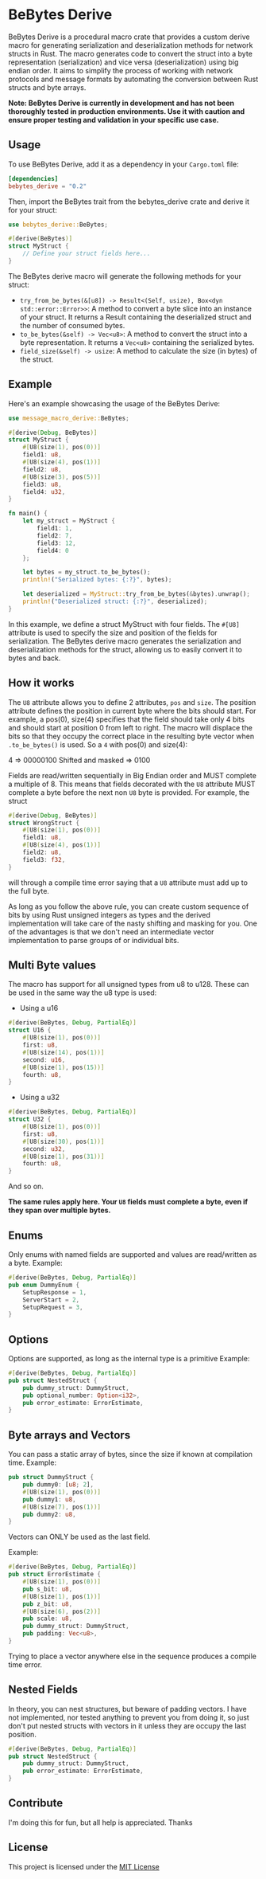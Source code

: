# BeBytes Derive

BeBytes Derive is a procedural macro crate that provides a custom derive macro for generating serialization and deserialization methods for network structs in Rust. The macro generates code to convert the struct into a byte representation (serialization) and vice versa (deserialization) using big endian order. It aims to simplify the process of working with network protocols and message formats by automating the conversion between Rust structs and byte arrays.

**Note: BeBytes Derive is currently in development and has not been thoroughly tested in production environments. Use it with caution and ensure proper testing and validation in your specific use case.**

## Usage

To use BeBytes Derive, add it as a dependency in your `Cargo.toml` file:

```toml
[dependencies]
bebytes_derive = "0.2"
```

Then, import the BeBytes trait from the bebytes_derive crate and derive it for your struct:

```rust
use bebytes_derive::BeBytes;

#[derive(BeBytes)]
struct MyStruct {
    // Define your struct fields here...
}
```

The BeBytes derive macro will generate the following methods for your struct:

- `try_from_be_bytes(&[u8]) -> Result<(Self, usize), Box<dyn std::error::Error>>`: A method to convert a byte slice into an instance of your struct. It returns a Result containing the deserialized struct and the number of consumed bytes.
- `to_be_bytes(&self) -> Vec<u8>`: A method to convert the struct into a byte representation. It returns a `Vec<u8>` containing the serialized bytes.
- `field_size(&self) -> usize`: A method to calculate the size (in bytes) of the struct.

## Example

Here's an example showcasing the usage of the BeBytes Derive:

```rust
use message_macro_derive::BeBytes;

#[derive(Debug, BeBytes)]
struct MyStruct {
    #[U8(size(1), pos(0))]
    field1: u8,
    #[U8(size(4), pos(1))]
    field2: u8,
    #[U8(size(3), pos(5))]
    field3: u8,
    field4: u32,
}

fn main() {
    let my_struct = MyStruct {
        field1: 1,
        field2: 7,
        field3: 12,
        field4: 0
    };

    let bytes = my_struct.to_be_bytes();
    println!("Serialized bytes: {:?}", bytes);

    let deserialized = MyStruct::try_from_be_bytes(&bytes).unwrap();
    println!("Deserialized struct: {:?}", deserialized);
}
```

In this example, we define a struct MyStruct with four fields. The `#[U8]` attribute is used to specify the size and position of the fields for serialization. The BeBytes derive macro generates the serialization and deserialization methods for the struct, allowing us to easily convert it to bytes and back.

## How it works

The `U8` attribute allows you to define 2 attributes, `pos` and `size`. The position attribute defines the position in current byte where the bits should start. For example, a pos(0), size(4) specifies that the field should take only 4 bits and should start at position 0 from left to right. The macro will displace the bits so that they occupy the correct place in the resulting byte vector when `.to_be_bytes()` is used. So a `4` with pos(0) and size(4):

4 => 00000100 
Shifted and masked => 0100

Fields are read/written sequentially in Big Endian order and MUST complete a multiple of 8.
This means that fields decorated with the `U8` attribute MUST complete a byte before the next non `U8` byte is provided. For example, the struct 

```rust
#[derive(Debug, BeBytes)]
struct WrongStruct {
    #[U8(size(1), pos(0))]
    field1: u8,
    #[U8(size(4), pos(1))]
    field2: u8,
    field3: f32,
}
```

will through a compile time error saying that a `U8` attribute must add up to the full byte.

As long as you follow the above rule, you can create custom sequence of bits by using Rust unsigned integers as types and the derived implementation will take care of the nasty shifting and masking for you.
One of the advantages is that we don't need an intermediate vector implementation to parse groups of or individual bits.

## Multi Byte values
The macro has support for all unsigned types from u8 to u128. These can be used in the same way the u8 type is used:
- Using a u16
```rust
#[derive(BeBytes, Debug, PartialEq)]
struct U16 {
    #[U8(size(1), pos(0))]
    first: u8,
    #[U8(size(14), pos(1))]
    second: u16,
    #[U8(size(1), pos(15))]
    fourth: u8,
}
```

- Using a u32
```rust
#[derive(BeBytes, Debug, PartialEq)]
struct U32 {
    #[U8(size(1), pos(0))]
    first: u8,
    #[U8(size(30), pos(1))]
    second: u32,
    #[U8(size(1), pos(31))]
    fourth: u8,
}
```

And so on.

**The same rules apply here. Your `U8` fields must complete a byte, even if they span over multiple bytes.**

## Enums

Only enums with named fields are supported and values are read/written as a byte.
Example:

```rust
#[derive(BeBytes, Debug, PartialEq)]
pub enum DummyEnum {
    SetupResponse = 1,
    ServerStart = 2,
    SetupRequest = 3,
}
```

## Options

Options are supported, as long as the internal type is a primitive
Example:

```rust
#[derive(BeBytes, Debug, PartialEq)]
pub struct NestedStruct {
    pub dummy_struct: DummyStruct,
    pub optional_number: Option<i32>,
    pub error_estimate: ErrorEstimate,
}
```


## Byte arrays and Vectors

You can pass a static array of bytes, since the size if known at compilation time.
Example:
```rust
pub struct DummyStruct {
    pub dummy0: [u8; 2],
    #[U8(size(1), pos(0))]
    pub dummy1: u8,
    #[U8(size(7), pos(1))]
    pub dummy2: u8,
}
```
 
Vectors can ONLY be used as the last field.

Example:
```rust
#[derive(BeBytes, Debug, PartialEq)]
pub struct ErrorEstimate {
    #[U8(size(1), pos(0))]
    pub s_bit: u8,
    #[U8(size(1), pos(1))]
    pub z_bit: u8,
    #[U8(size(6), pos(2))]
    pub scale: u8,
    pub dummy_struct: DummyStruct,
    pub padding: Vec<u8>,
}
```

Trying to place a vector anywhere else in the sequence produces a compile time error.

## Nested Fields

In theory, you can nest structures, but beware of padding vectors. I have not implemented, nor tested anything to prevent you from doing it, so just don't put nested structs with vectors in it unless they are occupy the last position.

```rust
#[derive(BeBytes, Debug, PartialEq)]
pub struct NestedStruct {
    pub dummy_struct: DummyStruct,
    pub error_estimate: ErrorEstimate,
}
```

## Contribute
I'm doing this for fun, but all help is appreciated. Thanks

## License

This project is licensed under the [MIT License](https://mit-license.org/)
